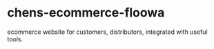# chens-ecommerce-floowa
ecommerce website for customers, distributors, integrated with useful tools.
